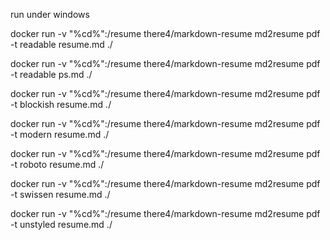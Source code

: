 run under windows

docker run -v "%cd%":/resume there4/markdown-resume md2resume pdf -t readable resume.md ./

docker run -v "%cd%":/resume there4/markdown-resume md2resume pdf -t readable ps.md ./

docker run -v "%cd%":/resume there4/markdown-resume md2resume pdf -t blockish resume.md ./

docker run -v "%cd%":/resume there4/markdown-resume md2resume pdf -t modern resume.md ./

docker run -v "%cd%":/resume there4/markdown-resume md2resume pdf -t roboto resume.md ./

docker run -v "%cd%":/resume there4/markdown-resume md2resume pdf -t swissen resume.md ./

docker run -v "%cd%":/resume there4/markdown-resume md2resume pdf -t unstyled resume.md ./